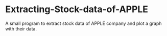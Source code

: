 # Extracting-Stock-data-of-APPLE
A small program to extract stock data of APPLE company and plot a graph with their data.
